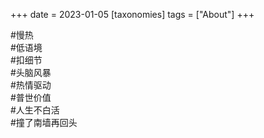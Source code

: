 +++
date = 2023-01-05
[taxonomies]
tags = ["About"]
+++   

#慢热  
#低语境  
#扣细节  
#头脑风暴      
#热情驱动  
#普世价值  
#人生不白活  
#撞了南墙再回头  
<!-- more -->
